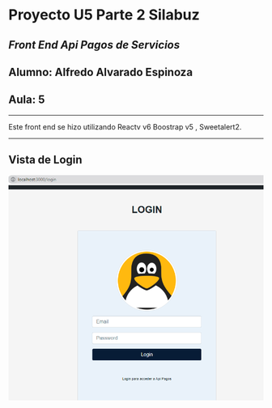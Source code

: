 # **Proyecto U5 Parte 2 Silabuz**

## _Front End Api Pagos de Servicios_
## **Alumno**: Alfredo Alvarado Espinoza
## **Aula**: 5

___

Este front end se hizo utilizando Reactv v6 Boostrap v5 , Sweetalert2.
___

## Vista de Login
![](https://github.com/Aljes2310/Front_End_Api_Pagos-React-/blob/main/login.PNG)
